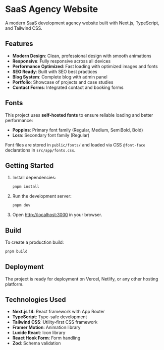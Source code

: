 # SaaS Agency Website

A modern SaaS development agency website built with Next.js, TypeScript, and Tailwind CSS.

## Features

- **Modern Design**: Clean, professional design with smooth animations
- **Responsive**: Fully responsive across all devices
- **Performance Optimized**: Fast loading with optimized images and fonts
- **SEO Ready**: Built with SEO best practices
- **Blog System**: Complete blog with admin panel
- **Portfolio**: Showcase of projects and case studies
- **Contact Forms**: Integrated contact and booking forms

## Fonts

This project uses **self-hosted fonts** to ensure reliable loading and better performance:

- **Poppins**: Primary font family (Regular, Medium, SemiBold, Bold)
- **Lora**: Secondary font family (Regular)

Font files are stored in `public/fonts/` and loaded via CSS `@font-face` declarations in `src/app/fonts.css`.

## Getting Started

1. Install dependencies:
   ```bash
   pnpm install
   ```

2. Run the development server:
   ```bash
   pnpm dev
   ```

3. Open [http://localhost:3000](http://localhost:3000) in your browser.

## Build

To create a production build:

```bash
pnpm build
```

## Deployment

The project is ready for deployment on Vercel, Netlify, or any other hosting platform.

## Technologies Used

- **Next.js 14**: React framework with App Router
- **TypeScript**: Type-safe development
- **Tailwind CSS**: Utility-first CSS framework
- **Framer Motion**: Animation library
- **Lucide React**: Icon library
- **React Hook Form**: Form handling
- **Zod**: Schema validation

